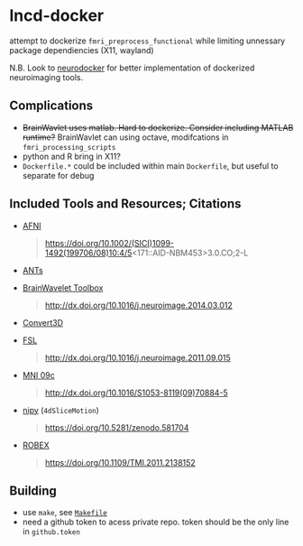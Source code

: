 # lncd-docker
attempt to dockerize `fmri_preprocess_functional` while limiting unnessary package dependiencies (X11, wayland)

N.B. Look to [neurodocker](https://github.com/kaczmarj/neurodocker) for better implementation of dockerized neuroimaging tools.

## Complications
 * <s>BrainWavlet uses matlab. Hard to dockerize. Consider including MATLAB runtime?</s> BrainWavlet can using octave, modifcations in `fmri_processing_scripts`
 * python and R bring in X11?
 * `Dockerfile.*` could be included within main `Dockerfile`, but useful to separate for debug

## Included Tools and Resources; Citations

* [AFNI](https://afni.nimh.nih.gov/)
  > https://doi.org/10.1002/(SICI)1099-1492(199706/08)10:4/5<171::AID-NBM453>3.0.CO;2-L
* [ANTs](http://stnava.github.io/ANTs/)
  > 
* [BrainWavelet Toolbox](http://www.brainwavelet.org/downloads/brainwavelet-toolbox/)
  > http://dx.doi.org/10.1016/j.neuroimage.2014.03.012
* [Convert3D](http://www.itksnap.org/pmwiki/pmwiki.php?n=Convert3D.Convert3D)
  > 
* [FSL](https://fsl.fmrib.ox.ac.uk/fsl/fslwiki/)
  > http://dx.doi.org/10.1016/j.neuroimage.2011.09.015
* [MNI 09c](http://www.bic.mni.mcgill.ca/ServicesAtlases/ICBM152NLin2009)
  > http://dx.doi.org/10.1016/S1053-8119(09)70884-5
* [nipy](https://nipype.readthedocs.io/en/latest/) (`4dSliceMotion`)
  > https://doi.org/10.5281/zenodo.581704
* [ROBEX](https://www.nitrc.org/projects/robex)
  > https://doi.org/10.1109/TMI.2011.2138152

## Building
 * use `make`, see [`Makefile`](./Makefile?raw=True)
 * need a github token to acess private repo. token should be the only line in `github.token`
